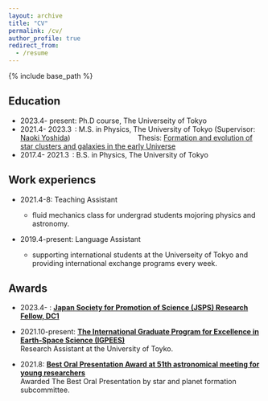 ```yaml
---
layout: archive
title: "CV"
permalink: /cv/
author_profile: true
redirect_from:
  - /resume
---
```


{% include base_path %}

## Education  
* 2023.4- present: Ph.D course, The Universeity of Tokyo  
* 2021.4- 2023.3&thinsp; :  M.S. in Physics, The University of Tokyo (Supervisor: [Naoki Yoshida](http://www-utap.phys.s.u-tokyo.ac.jp/naoki.yoshida/)) 
&emsp;&emsp;&emsp;&emsp;&emsp;&emsp;&emsp;&emsp;&emsp;
Thesis: [Formation and evolution of star clusters and galaxies in the early Universe](http://www-utap.phys.s.u-tokyo.ac.jp/theses.html)
* 2017.4- 2021.3&thinsp; :  B.S. in Physics, The University of Tokyo



## Work experiencs
* 2021.4-8: Teaching Assistant
  * fluid mechanics class for undergrad students mojoring physics and astronomy.
 
* 2019.4-present: Language Assistant
  * supporting international students at the Universeity of Tokyo and providing international exchange programs every week.

## Awards
- 2023.4- : __[Japan Society for Promotion of Science (JSPS) Research Fellow, DC1](https://www.jsps.go.jp/english/e-pd/index.html)__
- 2021.10-present: __[The International Graduate Program for Excellence in Earth-Space Science (IGPEES)](https://www.s.u-tokyo.ac.jp/en/IGPEES/index.html)__     
Research Assistant at the University of Toyko. 

- 2021.8: __[Best Oral Presentation Award at 51th astronomical meeting for young researchers](https://astro-wakate.sakura.ne.jp/ss2021/oralawards/)__     
Awarded The Best Oral Presentation by star and planet formation subcommittee. 
